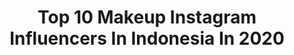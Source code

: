 ---
title: Top 10 Makeup Instagram Influencers In Indonesia In 2020
description: >-
  Find top makeup Instagram influencers in Indonesia in 2020. Most popular hashtags: #dirumahaja #makeuptutorial #fashion #photoshoot.
platform: Instagram
profiles:
  - username: "nadyaaqilla"
    fullname: >-
      NADYA AQILLA
    location: "Indonesia"
    followers: 112787
    engagement: 272
    commentsToLikes: 0.062937
    avatar: "https://scontent-ams4-1.cdninstagram.com/v/t51.2885-19/s320x320/80339480_3183532801676576_7742663498710122496_n.jpg?_nc_ht=scontent-ams4-1.cdninstagram.com&_nc_ohc=TLQo7POpj04AX8qvypx&oh=1a24508f8d2e10652346631ce64130d5&oe=5EB82B04"
    verified: false
    hashtags: "#dirumahaja, #expressyourownbeauty, #oilyskinbestie, #dhcisjbeauty"
  - username: "virellaph"
    fullname: >-
      Virella Phiby
    location: "Indonesia"
    followers: 22367
    engagement: 376
    commentsToLikes: 0.089680
    avatar: "https://scontent-lhr8-1.cdninstagram.com/v/t51.2885-19/s320x320/92651038_267613974251811_7593183501344571392_n.jpg?_nc_ht=scontent-lhr8-1.cdninstagram.com&_nc_ohc=SuwcHhKo784AX9-KdRJ&oh=ed001f50571875732819853799074aa1&oe=5EBC22A1"
    verified: false
    hashtags: "#yourfitshop, #explorejakarta, #streetcred, #youvitforlife"
  - username: "lailauul"
    fullname: >-
      Uul ✨ || makeup tutorial 🎨
    location: "Indonesia"
    followers: 24829
    engagement: 1049
    commentsToLikes: 0.019478
    avatar: "https://scontent-lhr8-1.cdninstagram.com/v/t51.2885-19/s320x320/90048801_920309475070064_1616736526140440576_n.jpg?_nc_ht=scontent-lhr8-1.cdninstagram.com&_nc_ohc=eHscPRrOlYcAX9c6xcB&oh=58152dde4f09c37f33848437f2449209&oe=5EBA5E6B"
    verified: false
    hashtags: "#tips, #makeup, #ootd, #fashion"
  - username: "graceharlequin"
    fullname: >-
      BEAUTY | FASHION | LIFESTYLE
    location: "Indonesia"
    followers: 18448
    engagement: 325
    commentsToLikes: 0.195399
    avatar: "https://scontent-lhr8-1.cdninstagram.com/v/t51.2885-19/s320x320/89992468_2601686976778734_7573994923200872448_n.jpg?_nc_ht=scontent-lhr8-1.cdninstagram.com&_nc_ohc=bTpFgE8d6gwAX-YFQ9k&oh=9dcb765721a94d57e19fd40043ac4d26&oe=5EB98223"
    verified: false
    hashtags: "#lookgoodfeelgreat, #charisapp, #vlog11, #hicharis"
  - username: "nishoo_makeup_maniac"
    fullname: >-
      Nazish Ameer
    location: "Indonesia"
    followers: 167360
    engagement: 514
    commentsToLikes: 0.040095
    avatar: "https://scontent-lhr8-1.cdninstagram.com/v/t51.2885-19/s150x150/73196514_2629266990462733_5017023634296799232_n.jpg?_nc_ht=scontent-lhr8-1.cdninstagram.com&_nc_ohc=IVfIlkG5EQAAX_z2bFi&oh=6a34ab6a39b4e05fbe351b65d476c04a&oe=5EBA60CB"
    verified: false
    hashtags: "#fashionista, #undiscovered, #travelbloggervibes, #loveyourself"
  - username: "blessedvenuss"
    fullname: >-
      Evgeniya Korchagina
    location: "Indonesia"
    followers: 8395
    engagement: 828
    commentsToLikes: 0.059501
    avatar: "https://scontent-lhr8-1.cdninstagram.com/v/t51.2885-19/s320x320/79445638_2570322476396498_4764707727429599232_n.jpg?_nc_ht=scontent-lhr8-1.cdninstagram.com&_nc_ohc=J2X0SUlBgUEAX-tYOKp&oh=7cffbd8bc511cf7d94d3cf43f0dbd392&oe=5EB8E880"
    verified: false
    hashtags: "#modeling, #baligirl, #beautifulgirl, #baliphotoshoot"
  - username: "chsririn"
    fullname: >-
      ChusrurinNurMaghfiroh
    location: "Indonesia"
    followers: 5141
    engagement: 1759
    commentsToLikes: 0.026482
    avatar: "https://scontent-lhr8-1.cdninstagram.com/v/t51.2885-19/s320x320/83926343_1826922654104420_1807043584973602816_n.jpg?_nc_ht=scontent-lhr8-1.cdninstagram.com&_nc_ohc=bB4GRNcIxqAAX_sl6-D&oh=e3bfa7f98042e77dd602a3df3197b269&oe=5EBB9702"
    verified: false
    hashtags: "#dirumahaja, #tutorialmakeupnatural, #tutorialmakeupsimple, #bridesmaiddresses"
  - username: "alintzaa"
    fullname: >-
      Alintzaa
    location: "Indonesia"
    followers: 21458
    engagement: 302
    commentsToLikes: 0.129769
    avatar: "https://scontent-lhr8-1.cdninstagram.com/v/t51.2885-19/s320x320/70942911_410904222928914_7939047274842161152_n.jpg?_nc_ht=scontent-lhr8-1.cdninstagram.com&_nc_ohc=R5qT5t3aPa0AX_lRmLb&oh=00702bf20197f730b2cd35f47804d956&oe=5EBAF2C0"
    verified: false
    hashtags: "#poolpictures, #canggu, #giliislands, #tanahlot"
  - username: "yohannasicillia"
    fullname: >-
      Yoyo
    location: "Indonesia"
    followers: 7179
    engagement: 1047
    commentsToLikes: 0.088923
    avatar: "https://scontent-lhr8-1.cdninstagram.com/v/t51.2885-19/s320x320/67705912_366816024258734_4038668919362289664_n.jpg?_nc_ht=scontent-lhr8-1.cdninstagram.com&_nc_ohc=qkEoNK3KcaIAX-G-Rl9&oh=dfb13f3c59eecf1cd1fa04da81575d9e&oe=5EB932B9"
    verified: false
    hashtags: "#beautybloggerindonesia, #yoda, #fairymakeup, #princessleia"
  - username: "sarahfrittz"
    fullname: >-
      SARAH FRITZ 🤎🐻🧸
    location: "Indonesia"
    followers: 16557
    engagement: 975
    commentsToLikes: 0.013554
    avatar: "https://scontent-amt2-1.cdninstagram.com/v/t51.2885-19/s320x320/84343819_2563115400682147_7205082323673415680_n.jpg?_nc_ht=scontent-amt2-1.cdninstagram.com&_nc_ohc=o0K56NRVgF0AX-kTeWA&oh=8320033ec44df7e33ed4a7a040c62eb9&oe=5EBB40D3"
    verified: false
    hashtags: "#georgiemane"
---